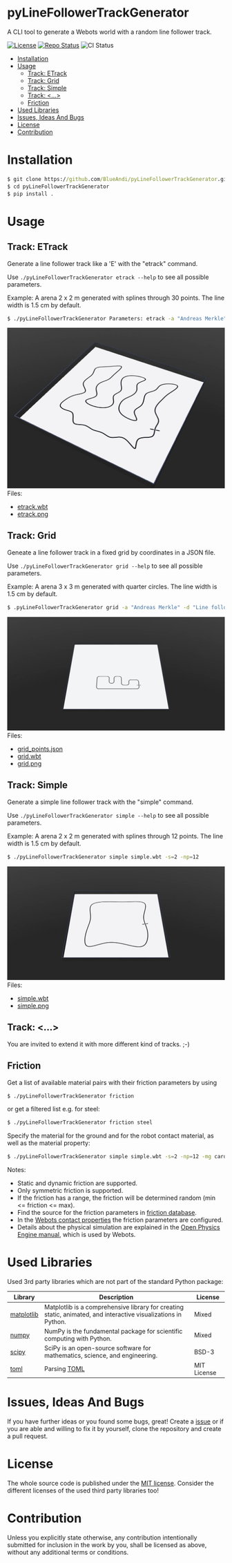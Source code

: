 # pyLineFollowerTrackGenerator <!-- omit in toc -->
A CLI tool to generate a Webots world with a random line follower track.

[![License](https://img.shields.io/badge/license-MIT-blue.svg)](http://choosealicense.com/licenses/mit/)
[![Repo Status](https://www.repostatus.org/badges/latest/wip.svg)](https://www.repostatus.org/#wip)
![CI Status](https://github.com/BlueAndi/pyLineFollowerTrackGenerator/actions/workflows/test.yml/badge.svg)

* [Installation](#installation)
* [Usage](#usage)
  * [Track: ETrack](#track-etrack)
  * [Track: Grid](#track-grid)
  * [Track: Simple](#track-simple)
  * [Track: \<...\>](#track-)
  * [Friction](#friction)
* [Used Libraries](#used-libraries)
* [Issues, Ideas And Bugs](#issues-ideas-and-bugs)
* [License](#license)
* [Contribution](#contribution)

# Installation
```cmd
$ git clone https://github.com/BlueAndi/pyLineFollowerTrackGenerator.git
$ cd pyLineFollowerTrackGenerator
$ pip install .
```

# Usage

## Track: ETrack
Generate a line follower track like a 'E' with the "etrack" command.

Use ```./pyLineFollowerTrackGenerator etrack --help``` to see all possible parameters.

Example: A arena 2 x 2 m generated with splines through 30 points. The line width is 1.5 cm by default.
```bash
$ ./pyLineFollowerTrackGenerator Parameters: etrack -a "Andreas Merkle" -d "Line follower track along a 'E'." -e web@blue-andi.de -mg cardboard -mr rubber -mp dry etrack
```
![example_etrack](./examples/etrack/example_etrack.png)
Files:
* [etrack.wbt](./examples/etrack/etrack.wbt)
* [etrack.png](./examples/etrack/etrack.png)

## Track: Grid
Geneate a line follower track in a fixed grid by coordinates in a JSON file.

Use ```./pyLineFollowerTrackGenerator grid --help``` to see all possible parameters.

Example: A arena 3 x 3 m generated with quarter circles. The line width is 1.5 cm by default.
```bash
$ .pyLineFollowerTrackGenerator grid -a "Andreas Merkle" -d "Line follower grid track." -e web@blue-andi.de -mg cardboard -mr rubber -mp dry -s 3 grid.wbt grid_points.json
```
![example_grid](./examples/grid/example_grid.png)
Files:
* [grid_points.json](./examples/grid/grid_points.json)
* [grid.wbt](./examples/grid/grid.wbt)
* [grid.png](./examples/grid/grid.png)

## Track: Simple
Generate a simple line follower track with the "simple" command.

Use ```./pyLineFollowerTrackGenerator simple --help``` to see all possible parameters.

Example: A arena 2 x 2 m generated with splines through 12 points. The line width is 1.5 cm by default.
```bash
$ ./pyLineFollowerTrackGenerator simple simple.wbt -s=2 -np=12
```
![example_simple](./examples/simple/example_simple.png)
Files:
* [simple.wbt](./examples/simple/simple.wbt)
* [simple.png](./examples/simple/simple.png)

## Track: &lt;...&gt;
You are invited to extend it with more different kind of tracks. ;-)

## Friction
Get a list of available material pairs with their friction parameters by using

```bash
$ ./pyLineFollowerTrackGenerator friction
```

or get a filtered list e.g. for steel:

```bash
$ ./pyLineFollowerTrackGenerator friction steel
```

Specify the material for the ground and for the robot contact material, as well as the material property:
```bash
$ ./pyLineFollowerTrackGenerator simple simple.wbt -s=2 -np=12 -mg cardboard -mr rubber -mp dry
```

Notes:
* Static and dynamic friction are supported.
* Only symmetric friction is supported.
* If the friction has a range, the friction will be determined random (min &lt;= friction &lt;= max).
* Find the source for the friction parameters in [friction database](./database/friction.json).
* In the [Webots contact properties](https://www.cyberbotics.com/doc/reference/contactproperties) the friction parameters are configured.
* Details about the physical simulation are explained in the [Open Physics Engine manual](https://ode.org/wiki/index.php?title=Manual#Contact), which is used by Webots.

# Used Libraries
Used 3rd party libraries which are not part of the standard Python package:

| Library | Description | License |
| - | - | - |
| [matplotlib](https://github.com/matplotlib/matplotlib) | Matplotlib is a comprehensive library for creating static, animated, and interactive visualizations in Python. | Mixed |
| [numpy](https://github.com/numpy/numpy) | NumPy is the fundamental package for scientific computing with Python. | Mixed |
| [scipy](https://github.com/scipy/scipy) | SciPy is an open-source software for mathematics, science, and engineering. | BSD-3 |
| [toml](https://github.com/uiri/toml) | Parsing [TOML](https://en.wikipedia.org/wiki/TOML) | MIT License |

# Issues, Ideas And Bugs
If you have further ideas or you found some bugs, great! Create a [issue](https://github.com/BlueAndi/pyLineFollowerTrackGenerator/issues) or if you are able and willing to fix it by yourself, clone the repository and create a pull request.

# License
The whole source code is published under the [MIT license](http://choosealicense.com/licenses/mit/).
Consider the different licenses of the used third party libraries too!

# Contribution
Unless you explicitly state otherwise, any contribution intentionally submitted for inclusion in the work by you, shall be licensed as above, without any additional terms or conditions.
